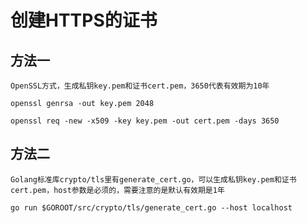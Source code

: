 # 创建HTTPS的证书
## 方法一
    OpenSSL方式，生成私钥key.pem和证书cert.pem，3650代表有效期为10年

`openssl genrsa -out key.pem 2048`

`openssl req -new -x509 -key key.pem -out cert.pem -days 3650`
## 方法二
    Golang标准库crypto/tls里有generate_cert.go，可以生成私钥key.pem和证书cert.pem，host参数是必须的，需要注意的是默认有效期是1年 

`go run $GOROOT/src/crypto/tls/generate_cert.go --host localhost`